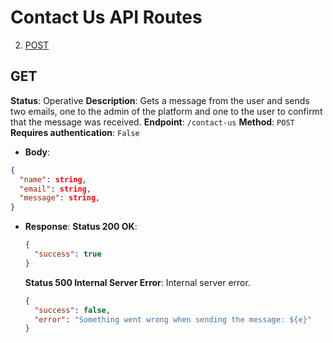 # Contact Us API Routes

2. [POST](#post)

## GET

**Status**: Operative
**Description**: Gets a message from the user and sends two emails, one to the admin of the platform and one to the user to confirmt that the message was received.
**Endpoint**: `/contact-us`
**Method**: `POST`
**Requires authentication**: `False`

- **Body**:

```json
{
  "name": string,
  "email": string,
  "message": string,
}
```

- **Response**:
  **Status 200 OK**:

  ```json
  {
    "success": true
  }
  ```

  **Status 500 Internal Server Error**: Internal server error.

  ```json
  {
    "success": false,
    "error": "Something went wrong when sending the message: ${e}"
  }
  ```
